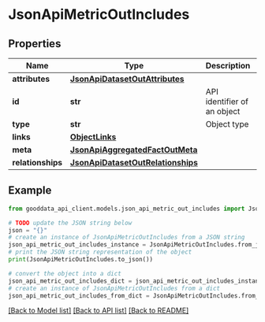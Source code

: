 # JsonApiMetricOutIncludes


## Properties

Name | Type | Description | Notes
------------ | ------------- | ------------- | -------------
**attributes** | [**JsonApiDatasetOutAttributes**](JsonApiDatasetOutAttributes.md) |  | 
**id** | **str** | API identifier of an object | 
**type** | **str** | Object type | 
**links** | [**ObjectLinks**](ObjectLinks.md) |  | [optional] 
**meta** | [**JsonApiAggregatedFactOutMeta**](JsonApiAggregatedFactOutMeta.md) |  | [optional] 
**relationships** | [**JsonApiDatasetOutRelationships**](JsonApiDatasetOutRelationships.md) |  | [optional] 

## Example

```python
from gooddata_api_client.models.json_api_metric_out_includes import JsonApiMetricOutIncludes

# TODO update the JSON string below
json = "{}"
# create an instance of JsonApiMetricOutIncludes from a JSON string
json_api_metric_out_includes_instance = JsonApiMetricOutIncludes.from_json(json)
# print the JSON string representation of the object
print(JsonApiMetricOutIncludes.to_json())

# convert the object into a dict
json_api_metric_out_includes_dict = json_api_metric_out_includes_instance.to_dict()
# create an instance of JsonApiMetricOutIncludes from a dict
json_api_metric_out_includes_from_dict = JsonApiMetricOutIncludes.from_dict(json_api_metric_out_includes_dict)
```
[[Back to Model list]](../README.md#documentation-for-models) [[Back to API list]](../README.md#documentation-for-api-endpoints) [[Back to README]](../README.md)


